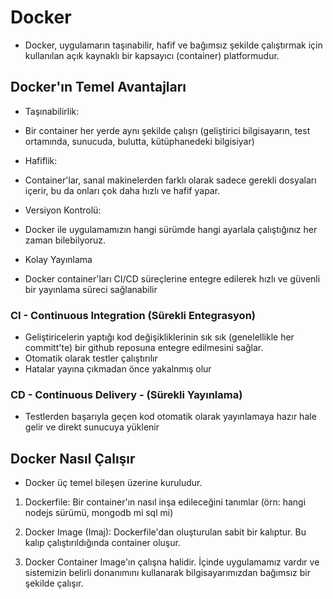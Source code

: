 # Docker

- Docker, uygulamarın taşınabilir, hafif ve bağımsız şekilde çalıştırmak için kullanılan açık kaynaklı bir kapsayıcı (container) platformudur.

## Docker'ın Temel Avantajları

- Taşınabilirlik:
- Bir container her yerde aynı şekilde çalışrı (geliştirici bilgisayarın, test ortamında, sunucuda, bulutta, kütüphanedeki bilgisiyar)

- Hafiflik:
- Container'lar, sanal makinelerden farklı olarak sadece gerekli dosyaları içerir, bu da onları çok daha hızlı ve hafif yapar.

- Versiyon Kontrolü:
- Docker ile uygulamamızın hangi sürümde hangi ayarlala çalıştığınız her zaman bilebilyoruz.

- Kolay Yayınlama
- Docker container'ları CI/CD süreçlerine entegre edilerek hızlı ve güvenli bir yayınlama süreci sağlanabilir

### CI - Continuous Integration (Sürekli Entegrasyon)

- Geliştiricelerin yaptığı kod değişikliklerinin sık sık (genelellikle her committ'te) bir github reposuna entegre edilmesini sağlar.
- Otomatik olarak testler çalıştırılır
- Hatalar yayına çıkmadan önce yakalnmış olur

### CD - Continuous Delivery - (Sürekli Yayınlama)

- Testlerden başarıyla geçen kod otomatik olarak yayınlamaya hazır hale gelir ve direkt sunucuya yüklenir

## Docker Nasıl Çalışır

- Docker üç temel bileşen üzerine kuruludur.

1. Dockerfile:
   Bir container'ın nasıl inşa edileceğini tanımlar (örn: hangi nodejs sürümü, mongodb mi sql mi)

2. Docker Image (Imaj):
   Dockerfile'dan oluşturulan sabit bir kalıptur. Bu kalıp çalıştırıldığında container oluşur.

3. Docker Container
   Image'ın çalışna halidir. İçinde uygulamamız vardır ve sistemizin belirli donanımını kullanarak bilgisayarımızdan bağımsız bir şekilde çalışır.

